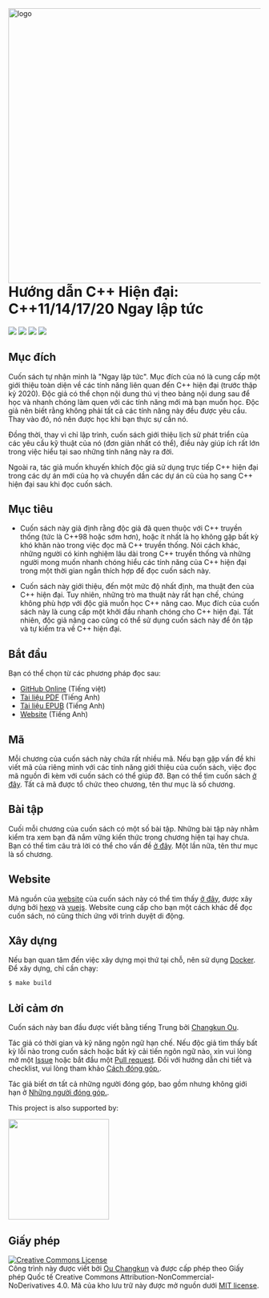 <img src="assets/cover-2nd-en.png" alt="logo" height="550" align="right" />

# Hướng dẫn C++ Hiện đại: C++11/14/17/20 Ngay lập tức

![](https://img.shields.io/travis/changkun/modern-cpp-tutorial/master?style=flat-square) [![](https://img.shields.io/badge/language-English-blue.svg?style=flat-square)](./README.md) [![](https://img.shields.io/badge/language-简体中文-red.svg?style=flat-square)](./README-zh-cn.md) [![](https://img.shields.io/badge/€-donate-ff69b4.svg?style=flat-square)](./assets/donate.md)

## Mục đích

Cuốn sách tự nhận mình là "Ngay lập tức". Mục đích của nó là cung cấp một giới thiệu toàn diện về các tính năng liên quan đến C++ hiện đại (trước thập kỷ 2020).
Độc giả có thể chọn nội dung thú vị theo bảng nội dung sau để học và nhanh chóng làm quen với các tính năng mới mà bạn muốn học.
Độc giả nên biết rằng không phải tất cả các tính năng này đều được yêu cầu. Thay vào đó, nó nên được học khi bạn thực sự cần nó.

Đồng thời, thay vì chỉ lập trình, cuốn sách giới thiệu lịch sử phát triển của các yêu cầu kỹ thuật của nó (đơn giản nhất có thể), điều này giúp ích rất lớn trong việc hiểu tại sao những tính năng này ra đời.

Ngoài ra, tác giả muốn khuyến khích độc giả sử dụng trực tiếp C++ hiện đại trong các dự án mới của họ và chuyển dần các dự án cũ của họ sang C++ hiện đại sau khi đọc cuốn sách.

## Mục tiêu

- Cuốn sách này giả định rằng độc giả đã quen thuộc với C++ truyền thống (tức là C++98 hoặc sớm hơn), hoặc ít nhất là họ không gặp bất kỳ khó khăn nào trong việc đọc mã C++ truyền thống. Nói cách khác, những người có kinh nghiệm lâu dài trong C++ truyền thống và những người mong muốn nhanh chóng hiểu các tính năng của C++ hiện đại trong một thời gian ngắn thích hợp để đọc cuốn sách này.

- Cuốn sách này giới thiệu, đến một mức độ nhất định, ma thuật đen của C++ hiện đại. Tuy nhiên, những trò ma thuật này rất hạn chế, chúng không phù hợp với độc giả muốn học C++ nâng cao. Mục đích của cuốn sách này là cung cấp một khởi đầu nhanh chóng cho C++ hiện đại. Tất nhiên, độc giả nâng cao cũng có thể sử dụng cuốn sách này để ôn tập và tự kiểm tra về C++ hiện đại.

## Bắt đầu

Bạn có thể chọn từ các phương pháp đọc sau:

- [GitHub Online](./book/vi-vn/toc.md) (Tiếng việt)
- [Tài liệu PDF](https://changkun.de/modern-cpp/pdf/modern-cpp-tutorial-en-us.pdf) (Tiếng Anh)
- [Tài liệu EPUB](https://changkun.de/modern-cpp/epub/modern-cpp-tutorial-en-us.epub) (Tiếng Anh)
- [Website](https://changkun.de/modern-cpp) (Tiếng Anh)

## Mã

Mỗi chương của cuốn sách này chứa rất nhiều mã. Nếu bạn gặp vấn đề khi viết mã của riêng mình với các tính năng giới thiệu của cuốn sách, việc đọc mã nguồn đi kèm với cuốn sách có thể giúp đỡ. Bạn có thể tìm cuốn sách [ở đây](./code). Tất cả mã được tổ chức theo chương, tên thư mục là số chương.

## Bài tập

Cuối mỗi chương của cuốn sách có một số bài tập. Những bài tập này nhằm kiểm tra xem bạn đã nắm vững kiến thức trong chương hiện tại hay chưa. Bạn có thể tìm câu trả lời có thể cho vấn đề [ở đây](./exercises). Một lần nữa, tên thư mục là số chương.

## Website

Mã nguồn của [website](https://changkun.de/modern-cpp) của cuốn sách này có thể tìm thấy [ở đây](./website), được xây dựng bởi [hexo](https://hexo.io) và [vuejs](https://vuejs.org). Website cung cấp cho bạn một cách khác để đọc cuốn sách, nó cũng thích ứng với trình duyệt di động.

## Xây dựng

Nếu bạn quan tâm đến việc xây dựng mọi thứ tại chỗ, nên sử dụng [Docker](https://docs.docker.com/install/). Để xây dựng, chỉ cần chạy:

```bash
$ make build
```

## Lời cảm ơn

Cuốn sách này ban đầu được viết bằng tiếng Trung bởi [Changkun Ou](https://changkun.de).

Tác giả có thời gian và kỹ năng ngôn ngữ hạn chế. Nếu độc giả tìm thấy bất kỳ lỗi nào trong cuốn sách hoặc bất kỳ cải tiến ngôn ngữ nào, xin vui lòng mở một [Issue](https://github.com/changkun/modern-cpp-tutorial/issues) hoặc bắt đầu một [Pull request](https://github.com/changkun/modern-cpp-tutorial/pulls). Đối với hướng dẫn chi tiết và checklist, vui lòng tham khảo [Cách đóng góp.](CONTRIBUTING.md).

Tác giả biết ơn tất cả những người đóng góp, bao gồm nhưng không giới hạn ở [Những người đóng góp.](https://github.com/changkun/modern-cpp-tutorial/graphs/contributors).

<p>This project is also supported by:</p>
<p>
  <a href="https://www.digitalocean.com/?refcode=834a3bbc951b&utm_campaign=Referral_Invite&utm_medium=Referral_Program&utm_source=CopyPaste">
    <img src="https://opensource.nyc3.cdn.digitaloceanspaces.com/attribution/assets/SVG/DO_Logo_horizontal_blue.svg" width="201px">
  </a>
</p>

## Giấy phép

<a rel="license" href="https://creativecommons.org/licenses/by-nc-nd/4.0/"><img alt="Creative Commons License" style="border-width:0" src="https://i.creativecommons.org/l/by-nc-nd/4.0/88x31.png" /></a><br />Công trình này được viết bởi [Ou Changkun](https://changkun.de) và được cấp phép theo Giấy phép Quốc tế Creative Commons Attribution-NonCommercial-NoDerivatives 4.0. Mã của kho lưu trữ này được mở nguồn dưới [MIT license](./LICENSE).
